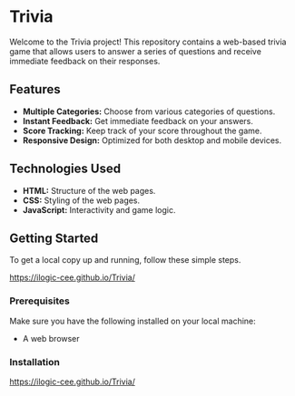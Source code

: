 # Trivia

Welcome to the Trivia project! This repository contains a web-based trivia game that allows users to answer a series of questions and receive immediate feedback on their responses.

## Features

- **Multiple Categories:** Choose from various categories of questions.
- **Instant Feedback:** Get immediate feedback on your answers.
- **Score Tracking:** Keep track of your score throughout the game.
- **Responsive Design:** Optimized for both desktop and mobile devices.

## Technologies Used

- **HTML:** Structure of the web pages.
- **CSS:** Styling of the web pages.
- **JavaScript:** Interactivity and game logic.

## Getting Started

To get a local copy up and running, follow these simple steps.

https://ilogic-cee.github.io/Trivia/

### Prerequisites

Make sure you have the following installed on your local machine:

- A web browser

### Installation

https://ilogic-cee.github.io/Trivia/
